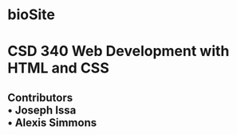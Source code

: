 # bioSite


<!DOCTYPE html>
<head>
</head>

<body>
    <h1> CSD 340 Web Development with HTML and CSS    </h1>
     <h2> Contributors <br>
    •	Joseph Issa <br> 
    •	Alexis Simmons
    </h2>  
</body>
</html>
